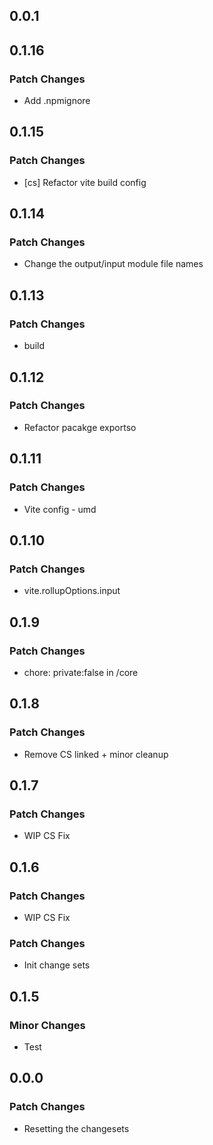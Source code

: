 ## 0.0.1

## 0.1.16

### Patch Changes

- Add .npmignore

## 0.1.15

### Patch Changes

- [cs] Refactor vite build config

## 0.1.14

### Patch Changes

- Change the output/input module file names

## 0.1.13

### Patch Changes

- build

## 0.1.12

### Patch Changes

- Refactor pacakge exportso

## 0.1.11

### Patch Changes

- Vite config - umd

## 0.1.10

### Patch Changes

- vite.rollupOptions.input

## 0.1.9

### Patch Changes

- chore: private:false in /core

## 0.1.8

### Patch Changes

- Remove CS linked + minor cleanup

## 0.1.7

### Patch Changes

- WIP CS Fix

## 0.1.6

### Patch Changes

- WIP CS Fix

### Patch Changes

- Init change sets

## 0.1.5

### Minor Changes

- Test

## 0.0.0

### Patch Changes

- Resetting the changesets
